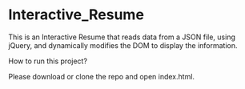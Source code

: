 # Interactive_Resume

This is an Interactive Resume that reads data from a JSON file, using jQuery, and dynamically modifies the DOM to display the information.

How to run this project?

Please download or clone the repo and open index.html. 
